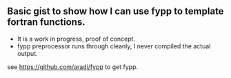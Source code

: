 
## Basic gist to show how I can use fypp to template fortran functions.

* It is a work in progress, proof of concept.
* fypp preprocessor runs through cleanly, I never compiled the actual output.

see https://github.com/aradi/fypp to get fypp.
